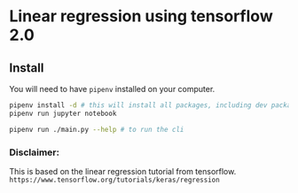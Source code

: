 # Linear regression using tensorflow 2.0

## Install

You will need to have `pipenv` installed on your computer.

```bash
pipenv install -d # this will install all packages, including dev packages
pipenv run jupyter notebook

pipenv run ./main.py --help # to run the cli
```

### Disclaimer:

This is based on the linear regression tutorial from tensorflow.
`https://www.tensorflow.org/tutorials/keras/regression`

